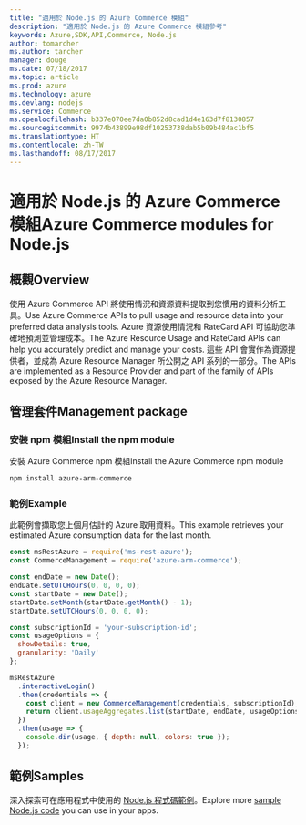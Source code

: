 ```yaml
---
title: "適用於 Node.js 的 Azure Commerce 模組"
description: "適用於 Node.js 的 Azure Commerce 模組參考"
keywords: Azure,SDK,API,Commerce, Node.js
author: tomarcher
ms.author: tarcher
manager: douge
ms.date: 07/18/2017
ms.topic: article
ms.prod: azure
ms.technology: azure
ms.devlang: nodejs
ms.service: Commerce
ms.openlocfilehash: b337e070ee7da0b852d8cad1d4e163d7f8130857
ms.sourcegitcommit: 9974b43899e98df10253738dab5b09b484ac1bf5
ms.translationtype: HT
ms.contentlocale: zh-TW
ms.lasthandoff: 08/17/2017
---
```

# <a name="azure-commerce-modules-for-nodejs"></a><span data-ttu-id="9052f-104">適用於 Node.js 的 Azure Commerce 模組</span><span class="sxs-lookup"><span data-stu-id="9052f-104">Azure Commerce modules for Node.js</span></span>

## <a name="overview"></a><span data-ttu-id="9052f-105">概觀</span><span class="sxs-lookup"><span data-stu-id="9052f-105">Overview</span></span>

<span data-ttu-id="9052f-106">使用 Azure Commerce API 將使用情況和資源資料提取到您慣用的資料分析工具。</span><span class="sxs-lookup"><span data-stu-id="9052f-106">Use Azure Commerce APIs to pull usage and resource data into your preferred data analysis tools.</span></span> <span data-ttu-id="9052f-107">Azure 資源使用情況和 RateCard API 可協助您準確地預測並管理成本。</span><span class="sxs-lookup"><span data-stu-id="9052f-107">The Azure Resource Usage and RateCard APIs can help you accurately predict and manage your costs.</span></span> <span data-ttu-id="9052f-108">這些 API 會實作為資源提供者，並成為 Azure Resource Manager 所公開之 API 系列的一部分。</span><span class="sxs-lookup"><span data-stu-id="9052f-108">The APIs are implemented as a Resource Provider and part of the family of APIs exposed by the Azure Resource Manager.</span></span>

## <a name="management-package"></a><span data-ttu-id="9052f-109">管理套件</span><span class="sxs-lookup"><span data-stu-id="9052f-109">Management package</span></span>

### <a name="install-the-npm-module"></a><span data-ttu-id="9052f-110">安裝 npm 模組</span><span class="sxs-lookup"><span data-stu-id="9052f-110">Install the npm module</span></span>

<span data-ttu-id="9052f-111">安裝 Azure Commerce npm 模組</span><span class="sxs-lookup"><span data-stu-id="9052f-111">Install the Azure Commerce npm module</span></span>

```bash
npm install azure-arm-commerce
```

### <a name="example"></a><span data-ttu-id="9052f-112">範例</span><span class="sxs-lookup"><span data-stu-id="9052f-112">Example</span></span>

<span data-ttu-id="9052f-113">此範例會擷取您上個月估計的 Azure 取用資料。</span><span class="sxs-lookup"><span data-stu-id="9052f-113">This example retrieves your estimated Azure consumption data for the last month.</span></span>

```javascript
const msRestAzure = require('ms-rest-azure');
const CommerceManagement = require('azure-arm-commerce');

const endDate = new Date();
endDate.setUTCHours(0, 0, 0, 0);
const startDate = new Date();
startDate.setMonth(startDate.getMonth() - 1);
startDate.setUTCHours(0, 0, 0, 0);

const subscriptionId = 'your-subscription-id';
const usageOptions = {
  showDetails: true,
  granularity: 'Daily'
};

msRestAzure
  .interactiveLogin()
  .then(credentials => {
    const client = new CommerceManagement(credentials, subscriptionId);
    return client.usageAggregates.list(startDate, endDate, usageOptions);
  })
  .then(usage => {
    console.dir(usage, { depth: null, colors: true });
  });
```

## <a name="samples"></a><span data-ttu-id="9052f-114">範例</span><span class="sxs-lookup"><span data-stu-id="9052f-114">Samples</span></span>

<span data-ttu-id="9052f-115">深入探索可在應用程式中使用的 [Node.js 程式碼範例](https://azure.microsoft.com/resources/samples/?platform=nodejs)。</span><span class="sxs-lookup"><span data-stu-id="9052f-115">Explore more [sample Node.js code](https://azure.microsoft.com/resources/samples/?platform=nodejs) you can use in your apps.</span></span>
